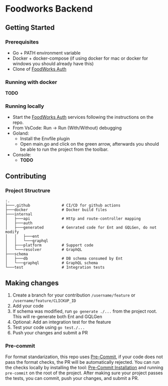 # Foodworks Backend
## Getting Started
### Prerequisites
 - Go + PATH environment variable
 - Docker + docker-compose (if using docker for mac or docker for windows you should already have this)
 - Clone of [FoodWorks Auth](https://github.com/FoodWorks-PI/foodworks-auth)
### Running with docker
**TODO**
### Running locally 
- Start the [FoodWorks Auth](https://github.com/FoodWorks-PI/foodworks-auth) services following the instructions on the repo.
- From VsCode: Run -> Run (With/Without) debugging
- Goland: 
    - Install the Envfile plugin 
    - Open main.go and click on the green arrow, afterwards you should be able to run the project from the toolbar.
- Console:
    - **TODO**
## Contributing
### Project Structrure
```
:.
├───.github              # CI/CD for github actions
├───docker               # Docker build files
├───internal    
│   ├───api              # Http and route-controller mapping
│   ├───auth
│   ├───generated        # Genrated code for Ent and GQLGen, do not modify 
│   │   ├───ent
│   │   └───graphql
│   ├───platform         # Support code 
│   └───resolver         # GraphQL
├───schema                  
│   ├───db               # DB schema consumed by Ent
│   └───graphql          # GraphQL schema
└───test                 # Integration tests
```
## Making changes
 1. Create a branch for your contribution `/username/feature` or `/username/feature/CLICKUP_ID`
 1. Add your code
 1. If schema was modified, run `go generate ./...` from the project root. This will re-generate both Ent and GQLGen
 1. Optional: Add an integration test for the feature
 1. Test your code using `go test./...`
 1. Push your changes and submit a PR
### Pre-commit
For format standarization, this repo uses [Pre-Commit](https://pre-commit.com/#installation), if your code does not pass the format checks, the PR will be automatically rejected. 
You can run the checks locally by installing the tool: [Pre-Commit Installation](https://pre-commit.com/#installation) and running `pre-commit` on the root of the project. After making sure your project passes the tests, you can commit, push your changes, and submit a PR.
